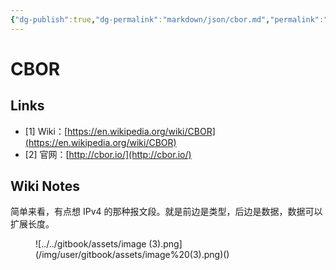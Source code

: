 ```yaml
---
{"dg-publish":true,"dg-permalink":"markdown/json/cbor.md","permalink":"/markdown/json/cbor.md/"}
---
```



# CBOR

## Links

* \[1] Wiki：[https://en.wikipedia.org/wiki/CBOR](https://en.wikipedia.org/wiki/CBOR)
* \[2] 官网：[http://cbor.io/](http://cbor.io/)

## Wiki Notes

简单来看，有点想 IPv4 的那种报文段。就是前边是类型，后边是数据，数据可以扩展长度。

<figure>![../../gitbook/assets/image (3).png](/img/user/gitbook/assets/image%20(3).png)()<figcaption></figcaption></figure>